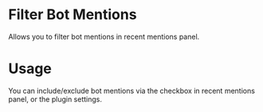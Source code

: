 # Filter Bot Mentions
Allows you to filter bot mentions in recent mentions panel.

# Usage
You can include/exclude bot mentions via the checkbox in recent mentions panel, or the plugin settings.
